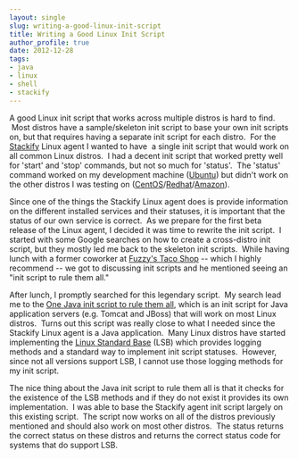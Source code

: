 ```yaml
---
layout: single
slug: writing-a-good-linux-init-script
title: Writing a Good Linux Init Script
author_profile: true
date: 2012-12-28
tags:
- java
- linux
- shell
- stackify
---
```


A good Linux init script that works across multiple distros is hard to find.  Most distros have a sample/skeleton init script to base your own init scripts on, but that requires having a separate init script for each distro.  For the [Stackify](http://www.stackify.com) Linux agent I wanted to have  a single init script that would work on all common Linux distros.  I had a decent init script that worked pretty well for 'start' and 'stop' commands, but not so much for 'status'.  The 'status' command worked on my development machine ([Ubuntu](http://www.ubuntu.com)) but didn't work on the other distros I was testing on ([CentOS](http://www.centos.org/)/[Redhat](http://www.redhat.com/)/[Amazon](https://aws.amazon.com/amis?platform=Amazon+Linux&selection=platform)).

Since one of the things the Stackify Linux agent does is provide information on the different installed services and their statuses, it is important that the status of our own service is correct.  As we prepare for the first beta release of the Linux agent, I decided it was time to rewrite the init script.  I started with some Google searches on how to create a cross-distro init script, but they mostly led me back to the skeleton init scripts.  While having lunch with a former coworker at [Fuzzy's Taco Shop](http://www.fuzzystacoshop.com/) -- which I highly recommend -- we got to discussing init scripts and he mentioned seeing an "init script to rule them all."

After lunch, I promptly searched for this legendary script.  My search lead me to the [One Java init script to rule them all](http://blog.rimuhosting.com/2009/09/30/one-java-init-script/), which is an init script for Java application servers (e.g. Tomcat and JBoss) that will work on most Linux distros.  Turns out this script was really close to what I needed since the Stackify Linux agent is a Java application.  Many Linux distros have started implementing the [Linux Standard Base](http://en.wikipedia.org/wiki/Linux_Standard_Base) (LSB) which provides logging methods and a standard way to implement init script statuses.  However, since not all versions support LSB, I cannot use those logging methods for my init script.

The nice thing about the Java init script to rule them all is that it checks for the existence of the LSB methods and if they do not exist it provides its own implementation.  I was able to base the Stackify agent init script largely on this existing script.  The script now works on all of the distros previously mentioned and should also work on most other distros.  The status returns the correct status on these distros and returns the correct status code for systems that do support LSB.
